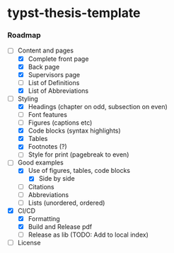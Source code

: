 # typst-thesis-template

### Roadmap

- [ ] Content and pages
  - [x] Complete front page
  - [x] Back page
  - [x] Supervisors page
  - [ ] List of Definitions
  - [x] List of Abbreviations
- [ ] Styling
  - [x] Headings (chapter on odd, subsection on even)
  - [ ] Font features
  - [ ] Figures (captions etc)
  - [x] Code blocks (syntax highlights)
  - [x] Tables
  - [x] Footnotes (?)
  - [ ] Style for print (pagebreak to even)
- [ ] Good examples
  - [x] Use of figures, tables, code blocks
    - [x] Side by side
  - [ ] Citations
  - [ ] Abbreviations
  - [ ] Lists (unordered, ordered)
- [x] CI/CD
  - [x] Formatting
  - [x] Build and Release pdf
  - [ ] Release as lib (TODO: Add to local index)
- [ ] License
